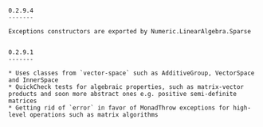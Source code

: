 
	0.2.9.4
	-------

	Exceptions constructors are exported by Numeric.LinearAlgebra.Sparse


	0.2.9.1
	-------

	* Uses classes from `vector-space` such as AdditiveGroup, VectorSpace and InnerSpace
	* QuickCheck tests for algebraic properties, such as matrix-vector products and soon more abstract ones e.g. positive semi-definite matrices
	* Getting rid of `error` in favor of MonadThrow exceptions for high-level operations such as matrix algorithms
